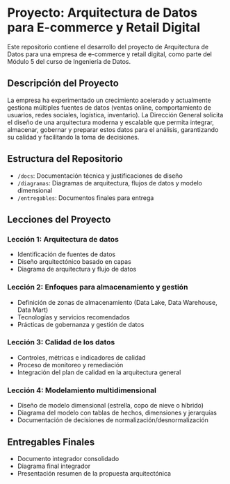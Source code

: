 # Proyecto: Arquitectura de Datos para E-commerce y Retail Digital

Este repositorio contiene el desarrollo del proyecto de Arquitectura de Datos para una empresa de e-commerce y retail digital, como parte del Módulo 5 del curso de Ingeniería de Datos.

## Descripción del Proyecto

La empresa ha experimentado un crecimiento acelerado y actualmente gestiona múltiples fuentes de datos (ventas online, comportamiento de usuarios, redes sociales, logística, inventario). La Dirección General solicita el diseño de una arquitectura moderna y escalable que permita integrar, almacenar, gobernar y preparar estos datos para el análisis, garantizando su calidad y facilitando la toma de decisiones.

## Estructura del Repositorio

- `/docs`: Documentación técnica y justificaciones de diseño
- `/diagramas`: Diagramas de arquitectura, flujos de datos y modelo dimensional
- `/entregables`: Documentos finales para entrega

## Lecciones del Proyecto

### Lección 1: Arquitectura de datos
- Identificación de fuentes de datos
- Diseño arquitectónico basado en capas
- Diagrama de arquitectura y flujo de datos

### Lección 2: Enfoques para almacenamiento y gestión
- Definición de zonas de almacenamiento (Data Lake, Data Warehouse, Data Mart)
- Tecnologías y servicios recomendados
- Prácticas de gobernanza y gestión de datos

### Lección 3: Calidad de los datos
- Controles, métricas e indicadores de calidad
- Proceso de monitoreo y remediación
- Integración del plan de calidad en la arquitectura general

### Lección 4: Modelamiento multidimensional
- Diseño de modelo dimensional (estrella, copo de nieve o híbrido)
- Diagrama del modelo con tablas de hechos, dimensiones y jerarquías
- Documentación de decisiones de normalización/desnormalización

## Entregables Finales

- Documento integrador consolidado
- Diagrama final integrador
- Presentación resumen de la propuesta arquitectónica
